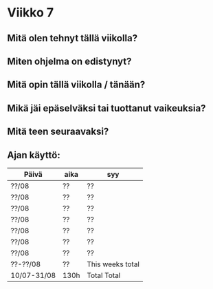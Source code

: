 # Viikko 7


## Mitä olen tehnyt tällä viikolla?



## Miten ohjelma on edistynyt?



## Mitä opin tällä viikolla / tänään?



## Mikä jäi epäselväksi tai tuottanut vaikeuksia?



## Mitä teen seuraavaksi?



## Ajan käyttö:

| Päivä       | aika | syy              |
|-------------|------|------------------|
| ??/08       | ??   | ??               |
| ??/08       | ??   | ??               |
| ??/08       | ??   | ??               |
| ??/08       | ??   | ??               |
| ??/08       | ??   | ??               |
| ??/08       | ??   | ??               |
| ??/08       | ??   | ??               |
| ??-??/08    | ??   | This weeks total |
| 10/07-31/08 | 130h | Total Total      |

